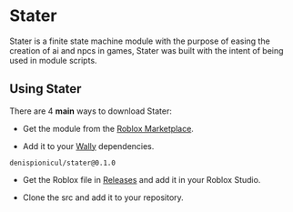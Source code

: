 # Stater
Stater is a finite state machine module with the purpose of easing the creation of ai and npcs in games,
Stater was built with the intent of being used in module scripts.

## Using Stater
There are 4 **main** ways to download Stater:

* Get the module from the [Roblox Marketplace](https://create.roblox.com/marketplace/asset/14364495131).

* Add it to your [Wally](https://wally.run/) dependencies.
```
denispionicul/stater@0.1.0
```
* Get the Roblox file in [Releases](https://github.com/denispionicul/Stater/releases) and add it in your Roblox Studio.

* Clone the src and add it to your repository.
